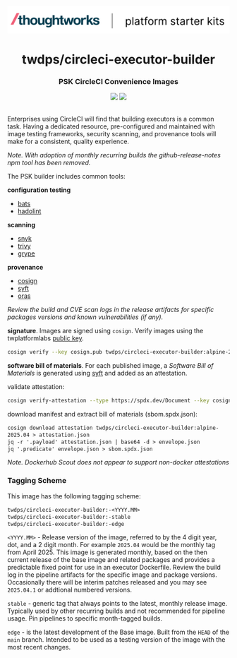 <div align="center">
  <p>
		<img alt="Thoughtworks Logo" src="https://raw.githubusercontent.com/twplatformlabs/static/master/psk_banner.png" width=800 />
	</p>
  <h1>twdps/circleci-executor-builder</h1>
  <h3>PSK CircleCI Convenience Images</h3>
  <a href="https://app.circleci.com/pipelines/github/twplatformlabs/circleci-executor-builder"><img src="https://circleci.com/gh/twplatformlabs/circleci-executor-builder.svg?style=shield"></a> <a href="https://opensource.org/licenses/MIT"><img src="https://img.shields.io/github/license/twplatformlabs/circleci-executor-builder"></a>
</div>
<br />

Enterprises using CircleCI will find that building executors is a common task. Having a dedicated resource, pre-configured and maintained with image testing frameworks, security scanning, and provenance tools will make for a consistent, quality experience.  

_Note. With adoption of monthly recurring builds the github-release-notes npm tool has been removed._  

The PSK builder includes common tools:  

**configuration testing**  
- [bats](https://github.com/bats-core/bats-core)
- [hadolint](https://github.com/hadolint/hadolint)

**scanning**  
- [snyk](https://github.com/snyk/cli)
- [trivy](https://github.com/aquasecurity/trivy)
- [grype](https://github.com/anchore/grype)

**provenance**
- [cosign](https://github.com/sigstore/cosign)
- [syft](https://github.com/anchore/syft)
- [oras](https://github.com/oras-project/oras)

_Review the build and CVE scan logs in the release artifacts for specific packages versions and known vulnerabilities (if any)._

**signature**. Images are signed using `cosign`. Verify images using the twplatformlabs [public key](https://raw.githubusercontent.com/twplatformlabs/static/master/cosign.pub).  
```bash
cosign verify --key cosign.pub twdps/circleci-executor-builder:alpine-2025.04
```  
**software bill of materials**. For each published image, a _Software Bill of Materials_ is generated using [syft](https://github.com/anchore/syft) and added as an attestation.  

validate attestation:  
```bash
cosign verify-attestation --type https://spdx.dev/Document --key cosign.pub twdps/circleci-executor-builder:alpine-2025.04
```
download manifest and extract bill of materials (sbom.spdx.json):  
```
cosign download attestation twdps/circleci-executor-builder:alpine-2025.04 > attestation.json  
jq -r '.payload' attestation.json | base64 -d > envelope.json
jq '.predicate' envelope.json > sbom.spdx.json
```
_Note. Dockerhub Scout does not appear to support non-docker attestations_  

### Tagging Scheme

This image has the following tagging scheme:

```
twdps/circleci-executor-builder:-<YYYY.MM>
twdps/circleci-executor-builder:-stable
twdps/circleci-executor-builder:-edge
```

`<YYYY.MM>` - Release version of the image, referred to by the 4 digit year, dot, and a 2 digit month. For example `2025.04` would be the monthly tag from April 2025. This image is generated monthly, based on the then current release of the base image and related packages and provides a predictable fixed point for use in an executor Dockerfile. Review the build log in the pipeline artifacts for the specific image and package versions. Occasionally there will be interim patches released and you may see `2025.04.1` or addtional numbered versions.  

`stable` - generic tag that always points to the latest, monthly release image. Typically used by other recurring builds and not recommended for pipeline usage. Pin pipelines to specific month-tagged builds.  

`edge` - is the latest development of the Base image. Built from the `HEAD` of the `main` branch. Intended to be used as a testing version of the image with the most recent changes.  
